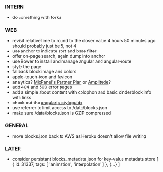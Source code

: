 
### INTERN
- do something with forks

### WEB
- revisit relativeTime to round to the closer value 4 hours 50 minutes ago should probably just be 5, not 4
- use anchor to indicate sort and base filter
- offer on-page search, again dump into anchor
- use Bower to install and manage angular and angular-route
- style the page
- fallback block image and colors
- apple-touch-icon and favicon
- analytics? [MixPanel's Partner Plan](https://mixpanel.com/free/) or [Amplitude](https://amplitude.com)?
- add 404 and 500 error pages
- add a simple about content with colophon and basic cinderblock info with links
- check out the [angularjs-styleguide](https://github.com/johnpapa/angularjs-styleguide)
- use referrer to limit access to /data/blocks.json
- make sure /data/blocks.json is GZIP compressed

### GENERAL
- move blocks.json back to AWS as Heroku doesn't allow file writing

### LATER
- consider persistant blocks_metadata.json for key-value metadata store
    [
      {
        id: 31337,
        tags: [
          'animation',
          'interpolation'
        ]
      },
      {...}
    ]
